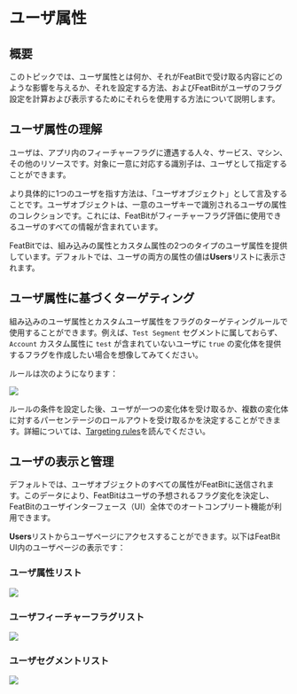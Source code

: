 # ユーザ属性

## 概要

このトピックでは、ユーザ属性とは何か、それがFeatBitで受け取る内容にどのような影響を与えるか、それを設定する方法、およびFeatBitがユーザのフラグ設定を計算および表示するためにそれらを使用する方法について説明します。

## ユーザ属性の理解

ユーザは、アプリ内のフィーチャーフラグに遭遇する人々、サービス、マシン、その他のリソースです。対象に一意に対応する識別子は、ユーザとして指定することができます。

より具体的に1つのユーザを指す方法は、「ユーザオブジェクト」として言及することです。ユーザオブジェクトは、一意のユーザキーで識別されるユーザの属性のコレクションです。これには、FeatBitがフィーチャーフラグ評価に使用できるユーザのすべての情報が含まれています。

FeatBitでは、組み込みの属性とカスタム属性の2つのタイプのユーザ属性を提供しています。デフォルトでは、ユーザの両方の属性の値は**Users**リストに表示されます。

## ユーザ属性に基づくターゲティング

組み込みのユーザ属性とカスタムユーザ属性をフラグのターゲティングルールで使用することができます。例えば、`Test Segment` セグメントに属しておらず、`Account` カスタム属性に `test` が含まれていないユーザに `true` の変化体を提供するフラグを作成したい場合を想像してみてください。

ルールは次のようになります：

![](../../feature-flags/assets/users-and-user-segments/user-attributes/001.webp)

ルールの条件を設定した後、ユーザが一つの変化体を受け取るか、複数の変化体に対するパーセンテージのロールアウトを受け取るかを決定することができます。詳細については、[Targeting rules](../targeting-users-with-flags/targeting-rules.md)を読んでください。

## ユーザの表示と管理

デフォルトでは、ユーザオブジェクトのすべての属性がFeatBitに送信されます。このデータにより、FeatBitはユーザの予想されるフラグ変化を決定し、FeatBitのユーザインターフェース（UI）全体でのオートコンプリート機能が利用できます。

**Users**リストからユーザページにアクセスすることができます。以下はFeatBit UI内のユーザページの表示です：

### ユーザ属性リスト

![](../../feature-flags/assets/users-and-user-segments/user-attributes/002.webp)

### ユーザフィーチャーフラグリスト

![](../../feature-flags/assets/users-and-user-segments/user-attributes/003.webp)

### ユーザセグメントリスト

![](../../feature-flags/assets/users-and-user-segments/user-attributes/004.webp)